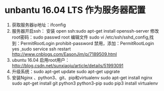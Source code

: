 # unbantu 16.04 LTS 作为服务器配置
1.  获取服务器ip地址：ifconfig
2.  服务器开启ssh：
  安装 open ssh:sudo apt-get install openssh-server
  修改root密码：sudo passwd root
  编辑文件 sudo vi /etc/ssh/sshd_config,找到：PermitRootLogin prohibit-password 禁用，添加：PermitRootLogin yes     ,sudo service ssh restart
  http://www.cnblogs.com/EasonJim/p/7189509.html
3.  ubuntu 16.04 启用root用户：http://blog.csdn.net/sunxiaoju/article/details/51993091
4.  升级系统：sudo apt-get update   sudo apt-get upgrate
5.  安装Nginx 、python3、git、pip和virtualenv
 sudo apt-get install nginx
 sudo apt-get install git python3 python3-pip
 sudo pip3 install virtualenv
